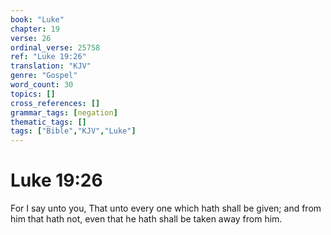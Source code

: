 ```yaml
---
book: "Luke"
chapter: 19
verse: 26
ordinal_verse: 25758
ref: "Luke 19:26"
translation: "KJV"
genre: "Gospel"
word_count: 30
topics: []
cross_references: []
grammar_tags: [negation]
thematic_tags: []
tags: ["Bible","KJV","Luke"]
---
```


# Luke 19:26

For I say unto you, That unto every one which hath shall be given; and from him that hath not, even that he hath shall be taken away from him.
